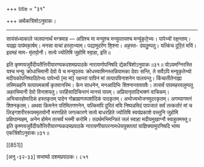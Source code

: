 +++
title = "३१"

+++
अथैकत्रिंशोऽनुवाकः।
________________________
सायंसंध्याकाले जलपानार्थं मन्त्रमाह —
अग्रिश्च मा मन्युश्च मन्युपतयश्च मन्यु॑कृते॒भ्यः।
पापेभ्यो॑ रक्ष॒न्ताम्। यदह्ना पाप॑मका॒र्षम्। मनसा
वाचा॑ हस्ता॒भ्याम्। पद्यामुदरे॑ण शि॒श्ना। अह॒स्त-
द॑वलु॒म्पतु। यत्किंच दुरि॒तं मयि॑। इदमहं माम-
मृ॑तयो॒नौ। सत्ये ज्योतिषि जुहोमि स्वा॒हा, इति॥

इति कृष्णयजुर्वेदीयतैत्तिरीयारण्यकदशमप्रपाठके नारायणोपनिषदि द्येकत्रिंशोऽनुवाकः॥३१॥
योऽयमग्निरस्ति यश्च मन्युः क्रोधाभिमानी देवो ये च मन्युपतयः क्रोधस्वामिनस्तन्नियामका देवाः सन्ति, ते सर्वेऽपि मन्युकृतेभ्यो मदीयकोपनिष्पादितेभ्यः पापेभ्यो [मा मां] रक्षन्तां पापिनं मां तत्पापविनाशनेन पालयन्तु। किंचातीतेनाह्ना तस्मिन्नहनि यत्पापमकार्षं कृतवानस्मि। केन साधनेन, मनआदिभिः शिश्नान्तावयवैः। तत्सर्वं पापमहरवलुम्पतु अहरभिमानी देवो विनाशयतु। परहिंसादिचिन्तनं मानसं पापम्। अप्रियानृतादिभाषणं वाचिकम्। अभिचारहोमादिकं हस्तकृतम् पादेन गोब्राह्मणस्पर्शादिकं पादकृतम्। अभोज्यभोजनमुदरकृतम्। अगम्यागमनं शिश्नकृतम्। अथवा किमनेन परिमितगणनेन, यत्किमपि दुरितं मयि निष्पन्नमिदं पापजातं सर्वं तत्कर्तारं मां च लिङ्गशरीररूपममृतयोनौ मरणहिते जगत्कारणे सत्ये बाधरहिते ज्योतिषि स्वयंप्रकाशे वस्तुनि जुहोमि प्रक्षिपाम्यहम्, अनेन होमेन तत्सर्वं भस्मी करोमि। तदर्थमभिमन्त्रितं जलं स्वाहा मदीयमुखाग्नौ स्वाहुतमस्तु॥
इति कृष्णयजुर्वेदीयतैत्तिरीयारण्यकदमप्रपाठके नारायणीयापरनामधेययुक्तायां याज्ञिक्यामुपनिषदि भाष्य एकत्रिंशोऽनुवाकः॥३१॥

[[851]]

[अनु ॰३२-३३] सभाष्यो दशमप्रपाठकः। ८५१
